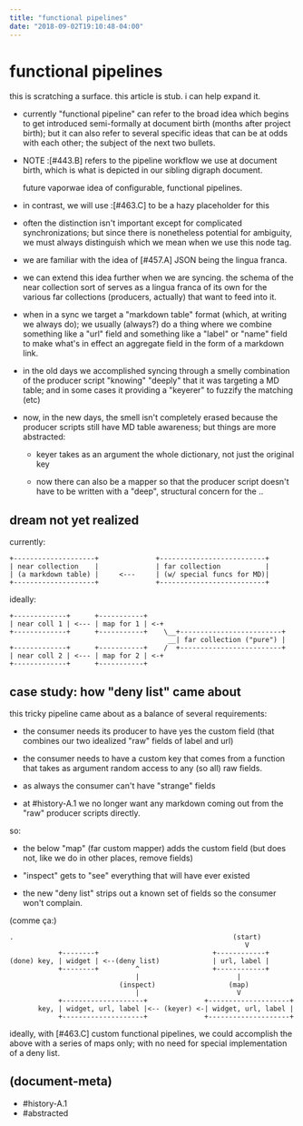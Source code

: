 ```yaml
---
title: "functional pipelines"
date: "2018-09-02T19:10:48-04:00"
---
```

# functional pipelines

this is scratching a surface. this article is stub. i can help expand it.

  - currently "functional pipeline" can refer to the broad idea which begins
    to get introduced semi-formally at document birth (months after project
    birth); but it can also refer to several specific ideas that can be at
    odds with each other; the subject of the next two bullets.

  - NOTE :[#443.B] refers to the pipeline workflow we use at document birth,
    which is what is depicted in our sibling digraph document.

    future vaporwae idea of configurable, functional pipelines.
  - in contrast, we will use :[#463.C] to be a hazy placeholder for this

  - often the distinction isn't important except for complicated
    synchronizations; but since there is nonetheless potential for ambiguity,
    we must always distinguish which we mean when we use this node tag.

  - we are familiar with the idea of [#457.A] JSON being the lingua franca.

  - we can extend this idea further when we are syncing. the schema of the
    near collection sort of serves as a lingua franca of its own for the
    various far collections (producers, actually) that want to feed into it.

  - when in a sync we target a "markdown table" format (which, at writing
    we always do); we usually (always?) do a thing where we combine something
    like a "url" field and something like a "label" or "name" field to make
    what's in effect an aggregate field in the form of a markdown link.

  - in the old days we accomplished syncing through a smelly combination of
    the producer script "knowing" "deeply" that it was targeting a MD table;
    and in some cases it providing a "keyerer" to fuzzify the matching (etc)

  - now, in the new days, the smell isn't completely erased because the
    producer scripts still have MD table awareness; but things are more
    abstracted:
      - keyer takes as an argument the whole dictionary, not just the
        original key

      - now there can also be a mapper so that the producer script doesn't
        have to be written with a "deep", structural concern for the  ..




## dream not yet realized

currently:

    +--------------------+              +--------------------------+
    | near collection    |              | far collection           |
    | (a markdown table) |     <---     | (w/ special funcs for MD)|
    +--------------------+              +--------------------------+


ideally:

    +-------------+      +-----------+
    | near coll 1 | <--- | map for 1 | <-+
    +-------------+      +-----------+    \__+-------------------------+
                                           __| far collection ("pure") |
    +-------------+      +-----------+    /  +-------------------------+
    | near coll 2 | <--- | map for 2 | <-+
    +-------------+      +-----------+




## <a name=D></a> case study: how "deny list" came about

this tricky pipeline came about as a balance of several requirements:

  - the consumer needs its producer to have yes the custom field (that
    combines our two idealized "raw" fields of label and url)

  - the consumer needs to have a custom key that comes from a function that
    takes as argument random access to any (so all) raw fields.

  - as always the consumer can't have "strange" fields

  - at #history-A.1 we no longer want any markdown coming out from the
    "raw" producer scripts directly.

so:
  - the below "map" (far custom mapper) adds the custom field
    (but does not, like we do in other places, remove fields)

  - "inspect" gets to "see" everything that will have ever existed

  - the new "deny list" strips out a known set of fields so the consumer
    won't complain.

(comme ça:)

    .                                                      (start)
                                                              V
                +--------+                            +------------+
    (done) key, | widget | <--(deny list)             | url, label |
                +--------+         ^                  +------------+
                                   |                        |
                               (inspect)                  (map)
                                   |                        V
                +--------------------+              +--------------------+
           key, | widget, url, label |<-- (keyer) <-| widget, url, label |
                +--------------------+              +--------------------+


ideally, with [#463.C] custom functional pipelines, we could accomplish
the above with a series of maps only; with no need for special implementation
of a deny list.




## (document-meta)

  - #history-A.1
  - #abstracted
